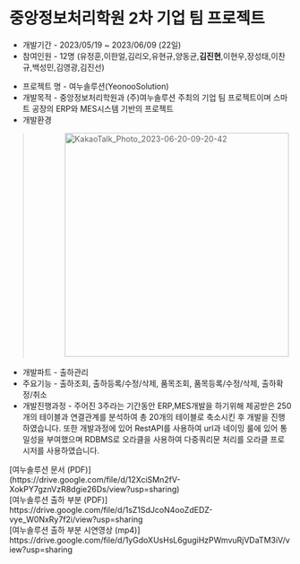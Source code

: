 # 중앙정보처리학원 2차 기업 팀 프로젝트
- 개발기간 - 2023/05/19 ~ 2023/06/09 (22일)
- 참여인원 - 12명 (유정훈,이한얼,김리오,유현규,양동균,**김진현**,이현우,장성태,이찬규,백성민,김영광,김진선)<p>
- 프로젝트 명 - 여누솔루션(YeonooSolution)
- 개발목적 - 중앙정보처리학원과 (주)여누솔루션 주최의 기업 팀 프로젝트이며 스마트 공장의 ERP와 MES시스템 기반의 프로젝트
- 개발환경
> &nbsp;&nbsp;&nbsp;&nbsp;&nbsp;&nbsp;&nbsp;&nbsp;&nbsp;&nbsp;&nbsp;&nbsp;&nbsp;&nbsp;&nbsp;<img width="400" alt="KakaoTalk_Photo_2023-06-20-09-20-42" src="https://github.com/kimjinzx/yeonoosolution/assets/118345975/76d6da04-1be4-4e62-8f23-260f7eb78e5c">
- 개발파트 - 출하관리
- 주요기능 - 출하조회, 출하등록/수정/삭제, 품목조회, 품목등록/수정/삭제, 출하확정/취소
- 개발진행과정 - 주어진 3주라는 기간동안 ERP,MES개발을 하기위해 제공받은 250개의 테이블과 연결관계를 분석하여 총 20개의 테이블로 축소시킨 후 개발을 진행하였습니다.
              또한 개발과정에 있어 RestAPI를 사용하여 url과 네이밍 룰에 있어 통일성을 부여했으며 RDBMS로 오라클을 사용하여 다중쿼리문 처리를 오라클 프로시저를 사용하였습니다. 


<p>
[여누솔루션 문서 (PDF)] <br> (https://drive.google.com/file/d/12XciSMn2fV-XokPY7gznVzR8dgie26Ds/view?usp=sharing)
<br>
[여누솔루션 출하 부분 (PDF)] <br> https://drive.google.com/file/d/1sZ1SdJcoN4ooZdEDZ-vye_W0NxRy7f2i/view?usp=sharing
<br>
[여누솔루션 출하 부분 시연영상 (mp4)] <br> https://drive.google.com/file/d/1yGdoXUsHsL6gugiHzPWmvuRjVDaTM3iV/view?usp=sharing
